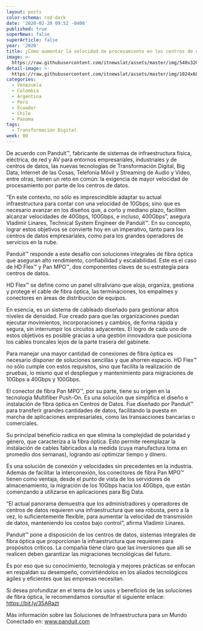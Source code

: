 ```yaml
---
layout: posts
color-schema: red-dark
date: '2020-02-20 09:52 -0400'
published: true
superNews: false
superArticle: false
year: '2020'
title: ¿Cómo aumentar la velocidad de procesamiento en los centros de datos?
image: >-
  https://raw.githubusercontent.com/itnewslat/assets/master/img/540x320/Centro-de-Datos-Panduit-p.jpg
detail-image: >-
  https://raw.githubusercontent.com/itnewslat/assets/master/img/1024x680/Centro-de-Datos-Panduit-g.jpg
categories:
  - Venezuela
  - Colombia
  - Argentina
  - Perú
  - Ecuador
  - Chile
  - Panama
tags:
  - Transformación Digital
week: 08
---
```

De acuerdo con Panduit™, fabricante de sistemas de infraestructura física, eléctrica, de red y AV para entornos empresariales, industriales y de centros de datos, las nuevas tecnologías de Transformación Digital, Big Data, Internet de las Cosas, Telefonía Móvil y Streaming de Audio y Video, entre otras, tienen un reto en común: la exigencia de mayor velocidad de procesamiento por parte de los centros de datos.

“En este contexto, no sólo es imprescindible adaptar su actual infraestructura para contar con una velocidad de 10Gbps; sino que es necesario avanzar en los diseños que, a corto y mediano plazo, faciliten alcanzar velocidades de 40Gbps, 100Gbps, e incluso, 400Gbps”, asegura Vladimir Linares, Technical System Engineer de Panduit™. En su concepto, lograr estos objetivos se convierte hoy en un imperativo, tanto para los centros de datos empresariales, como para los grandes operadores de servicios en la nube.

Panduit™ responde a este desafío con soluciones integrales de fibra óptica que aseguran alto rendimiento, confiabilidad y escalabilidad. Este es el caso de HD Flex™ y Pan MPO™, dos componentes claves de su estrategia para centros de datos. 

HD Flex™ se define como un panel ultraliviano que aloja, organiza, gestiona y protege el cable de fibra óptica, las terminaciones, los empalmes y conectores en áreas de distribución de equipos. 

En esencia, es un sistema de cableado diseñado para gestionar altos niveles de densidad. Fue creado para que las organizaciones puedan ejecutar movimientos, incorporaciones y cambios, de forma rápida y segura, sin interrumpir los circuitos adyacentes. El logro de cada uno de estos objetivos es posible gracias a una gestión innovadora que posiciona los cables troncales lejos de la parte trasera del gabinete.

Para manejar una mayor cantidad de conexiones de fibra óptica es necesario disponer de soluciones sencillas y que ahorren espacio. HD Flex™ no sólo cumple con estos requisitos, sino que facilita la realización de pruebas, lo mismo que el despliegue y mantenimiento para migraciones de 10Gbps a 40Gbps y 100Gbps.

El conector de fibra Pan MPO™, por su parte, tiene su origen en la tecnología Multifiber Push-On. Es una solución que simplifica el diseño e instalación de fibra óptica en Centros de Datos. Fue diseñado por Panduit™ para transferir grandes cantidades de datos, facilitando la puesta en marcha de aplicaciones empresariales, como las transacciones bancarias o comerciales.

Su principal beneficio radica en que elimina la complejidad de polaridad y género, que caracteriza a la fibra óptica. Esto permite reemplazar la instalación de cables fabricados a la medida (cuya manufactura toma en promedio dos semanas), logrando así optimizar tiempo y dinero.

Es una solución de conexión y velocidades sin precedentes en la industria. Además de facilitar la interconexión, los conectores de fibra Pan MPO™ tienen como ventaja, desde el punto de vista de los servidores de almacenamiento, la migración de los 10Gbps hacia los 40Gbps, que están comenzando a utilizarse en aplicaciones para Big Data.

“El actual panorama demuestra que los administradores y operadores de centros de datos requieren una infraestructura que sea robusta, pero a la vez, lo suficientemente flexible, para aumentar la velocidad de transmisión de datos, manteniendo los costos bajo control”, afirma  Vladimir Linares.

Panduit™ pone a disposición de los centros de datos, sistemas integrales de fibra óptica que proporcionan la infraestructura que requieren para propósitos críticos. La compañía tiene claro que las inversiones que allí se realicen deben garantizar las migraciones tecnológicas del futuro.

Es por eso que su conocimiento, tecnología y mejores prácticas se enfocan en respaldan su desempeño, convirtiéndolos en los aliados tecnológicos ágiles y eficientes que las empresas necesitan.

Si desea profundizar en el tema de los usos y beneficios de las soluciones de fibra óptica, le recomendamos consultar el siguiente enlace: https://bit.ly/35ARazt

Más información sobre las Soluciones de Infraestructura para un Mundo Conectado en: www.panduit.com
